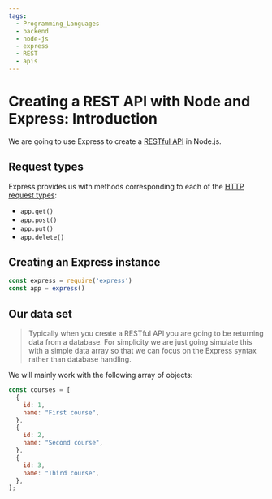 ```yaml
---
tags:
  - Programming_Languages
  - backend
  - node-js
  - express
  - REST
  - apis
---
```


# Creating a REST API with Node and Express: Introduction

We are going to use Express to create a [RESTful API](/Databases/RESTful_APIs.md) in Node.js. 

## Request types

Express provides us with methods corresponding to each of the [HTTP request types](/Databases/HTTP_request_types.md):

* `app.get()`
* `app.post()`
* `app.put()`
* `app.delete()`

## Creating an Express instance

````js
const express = require('express')
const app = express()
````

## Our data set

> Typically when you create a RESTful API you are going to be returning data from a database. For simplicity we are just going simulate this with a simple data array so that we can focus on the Express syntax rather than database handling.

We will mainly work with the following array of objects:

````js
const courses = [
  {
    id: 1,
    name: "First course",
  },
  {
    id: 2,
    name: "Second course",
  },
  {
    id: 3,
    name: "Third course",
  },
];
````